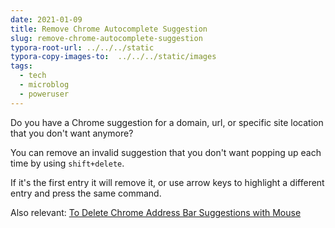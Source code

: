 ```yaml
---
date: 2021-01-09
title: Remove Chrome Autocomplete Suggestion
slug: remove-chrome-autocomplete-suggestion
typora-root-url: ../../../static
typora-copy-images-to:  ../../../static/images
tags:
  - tech
  - microblog
  - poweruser
---
```


Do you have a Chrome suggestion for a domain, url, or specific site location that you don't want anymore?

You can remove an invalid suggestion that you don't want popping up each time by using `shift+delete`.

If it's the first entry it will remove it, or use arrow keys to highlight a different entry and press the same command.

Also relevant: [To Delete Chrome Address Bar Suggestions with Mouse](https://bit.ly/38wFlOJ)
